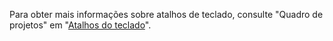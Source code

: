 Para obter mais informações sobre atalhos de teclado, consulte "Quadro de projetos" em "[Atalhos do teclado](/articles/keyboard-shortcuts/#project-boards)".
